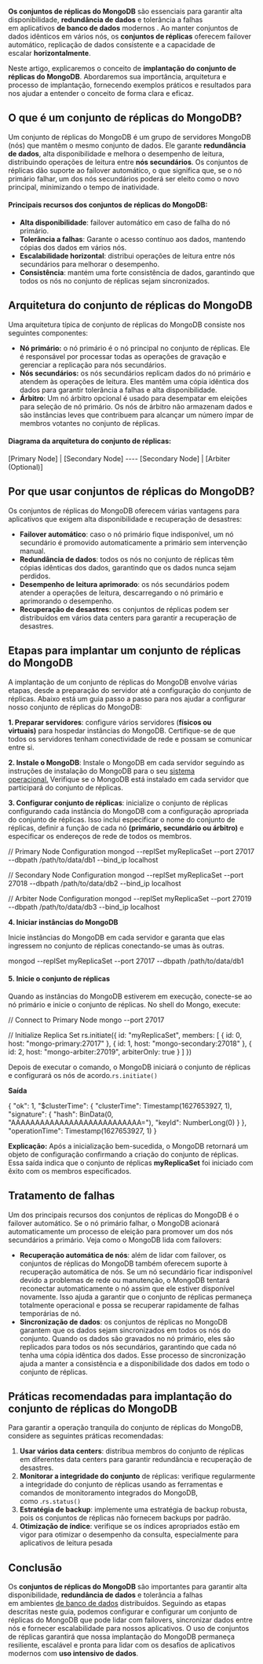 **Os conjuntos de réplicas do MongoDB** são essenciais para garantir alta disponibilidade, **redundância de dados** e tolerância a falhas em aplicativos **de banco de dados** modernos . Ao manter conjuntos de dados idênticos em vários nós, os **conjuntos de réplicas** oferecem failover automático, replicação de dados consistente e a capacidade de escalar **horizontalmente**.

Neste artigo, explicaremos o conceito de **implantação do conjunto de réplicas do MongoDB**. Abordaremos sua importância, arquitetura e processo de implantação, fornecendo exemplos práticos e resultados para nos ajudar a entender o conceito de forma clara e eficaz.

## O que é um conjunto de réplicas do MongoDB?

Um conjunto de réplicas do MongoDB é um grupo de servidores MongoDB (nós) que mantêm o mesmo conjunto de dados. Ele garante **redundância de dados**, alta disponibilidade e melhora o desempenho de leitura, distribuindo operações de leitura entre **nós secundários**. Os conjuntos de réplicas dão suporte ao failover automático, o que significa que, se o nó primário falhar, um dos nós secundários poderá ser eleito como o novo principal, minimizando o tempo de inatividade.

#### Principais recursos dos conjuntos de réplicas do MongoDB:

- **Alta disponibilidade**: failover automático em caso de falha do nó primário.
- **Tolerância a falhas**: Garante o acesso contínuo aos dados, mantendo cópias dos dados em vários nós.
- **Escalabilidade horizontal**: distribui operações de leitura entre nós secundários para melhorar o desempenho.
- **Consistência**: mantém uma forte consistência de dados, garantindo que todos os nós no conjunto de réplicas sejam sincronizados.

## Arquitetura do conjunto de réplicas do MongoDB

Uma arquitetura típica de conjunto de réplicas do MongoDB consiste nos seguintes componentes:

- **Nó primário:** o nó primário é o nó principal no conjunto de réplicas. Ele é responsável por processar todas as operações de gravação e gerenciar a replicação para nós secundários.
- **Nós secundários:** os nós secundários replicam dados do nó primário e atendem às operações de leitura. Eles mantêm uma cópia idêntica dos dados para garantir tolerância a falhas e alta disponibilidade.
- **Árbitro**: Um nó árbitro opcional é usado para desempatar em eleições para seleção de nó primário. Os nós de árbitro não armazenam dados e são instâncias leves que contribuem para alcançar um número ímpar de membros votantes no conjunto de réplicas.

#### Diagrama da arquitetura do conjunto de réplicas:

   [Primary Node]
         |
[Secondary Node] ---- [Secondary Node]
         |
    [Arbiter (Optional)]

## Por que usar conjuntos de réplicas do MongoDB?

Os conjuntos de réplicas do MongoDB oferecem várias vantagens para aplicativos que exigem alta disponibilidade e recuperação de desastres:

- **Failover automático**: caso o nó primário fique indisponível, um nó secundário é promovido automaticamente a primário sem intervenção manual.
- **Redundância de dados**: todos os nós no conjunto de réplicas têm cópias idênticas dos dados, garantindo que os dados nunca sejam perdidos.
- **Desempenho de leitura aprimorado**: os nós secundários podem atender a operações de leitura, descarregando o nó primário e aprimorando o desempenho.
- **Recuperação de desastres**: os conjuntos de réplicas podem ser distribuídos em vários data centers para garantir a recuperação de desastres.

## Etapas para implantar um conjunto de réplicas do MongoDB

A implantação de um conjunto de réplicas do MongoDB envolve várias etapas, desde a preparação do servidor até a configuração do conjunto de réplicas. Abaixo está um guia passo a passo para nos ajudar a configurar nosso conjunto de réplicas do MongoDB:

**1. Preparar servidores**: configure vários servidores (**físicos ou virtuais)** para hospedar instâncias do MongoDB. Certifique-se de que todos os servidores tenham conectividade de rede e possam se comunicar entre si.

**2. Instale o MongoDB**: Instale o MongoDB em cada servidor seguindo as instruções de instalação do MongoDB para o seu [sistema operacional.](https://www.geeksforgeeks.org/what-is-an-operating-system/) Verifique se o MongoDB está instalado em cada servidor que participará do conjunto de réplicas.

**3. Configurar conjunto de réplicas**: inicialize o conjunto de réplicas configurando cada instância do MongoDB com a configuração apropriada do conjunto de réplicas. Isso inclui especificar o nome do conjunto de réplicas, definir a função de cada nó **(primário, secundário ou árbitro)** e especificar os endereços de rede de todos os membros.

// Primary Node Configuration
mongod --replSet myReplicaSet --port 27017 --dbpath /path/to/data/db1 --bind_ip localhost

// Secondary Node Configuration
mongod --replSet myReplicaSet --port 27018 --dbpath /path/to/data/db2 --bind_ip localhost

// Arbiter Node Configuration
mongod --replSet myReplicaSet --port 27019 --dbpath /path/to/data/db3 --bind_ip localhost

**4. Iniciar instâncias do MongoDB**

Inicie instâncias do MongoDB em cada servidor e garanta que elas ingressem no conjunto de réplicas conectando-se umas às outras.

mongod --replSet myReplicaSet --port 27017 --dbpath /path/to/data/db1

#### 5. **Inicie o conjunto de réplicas**

Quando as instâncias do MongoDB estiverem em execução, conecte-se ao nó primário e inicie o conjunto de réplicas. No shell do Mongo, execute:

// Connect to Primary Node
mongo --port 27017

// Initialize Replica Set
rs.initiate({
  id: "myReplicaSet",
  members: [
    { id: 0, host: "mongo-primary:27017" },
    { id: 1, host: "mongo-secondary:27018" },
    { id: 2, host: "mongo-arbiter:27019", arbiterOnly: true }
  ]
})

Depois de executar o comando, o MongoDB iniciará o conjunto de réplicas e configurará os nós de acordo.`rs.initiate()`

**Saída**

{
  "ok": 1,
  "$clusterTime": {
    "clusterTime": Timestamp(1627653927, 1),
    "signature": {
      "hash": BinData(0, "AAAAAAAAAAAAAAAAAAAAAAAAAAA="),
      "keyId": NumberLong(0)
    }
  },
  "operationTime": Timestamp(1627653927, 1)
}

**Explicação:** Após a inicialização bem-sucedida, o MongoDB retornará um objeto de configuração confirmando a criação do conjunto de réplicas. Essa saída indica que o conjunto de réplicas **myReplicaSet** foi iniciado com êxito com os membros especificados.

## Tratamento de falhas

Um dos principais recursos dos conjuntos de réplicas do MongoDB é o failover automático. Se o nó primário falhar, o MongoDB acionará automaticamente um processo de eleição para promover um dos nós secundários a primário. Veja como o MongoDB lida com failovers:

- **Recuperação automática de nós**: além de lidar com failover, os conjuntos de réplicas do MongoDB também oferecem suporte à recuperação automática de nós. Se um nó secundário ficar indisponível devido a problemas de rede ou manutenção, o MongoDB tentará reconectar automaticamente o nó assim que ele estiver disponível novamente. Isso ajuda a garantir que o conjunto de réplicas permaneça totalmente operacional e possa se recuperar rapidamente de falhas temporárias de nó.
- **Sincronização de dados**: os conjuntos de réplicas no MongoDB garantem que os dados sejam sincronizados em todos os nós do conjunto. Quando os dados são gravados no nó primário, eles são replicados para todos os nós secundários, garantindo que cada nó tenha uma cópia idêntica dos dados. Esse processo de sincronização ajuda a manter a consistência e a disponibilidade dos dados em todo o conjunto de réplicas.

## Práticas recomendadas para implantação do conjunto de réplicas do MongoDB

Para garantir a operação tranquila do conjunto de réplicas do MongoDB, considere as seguintes práticas recomendadas:

1. **Usar vários data centers**: distribua membros do conjunto de réplicas em diferentes data centers para garantir redundância e recuperação de desastres.
2. **Monitorar a integridade do conjunto** de réplicas: verifique regularmente a integridade do conjunto de réplicas usando as ferramentas e comandos de monitoramento integrados do MongoDB, como .`rs.status()`
3. **Estratégia de backup**: implemente uma estratégia de backup robusta, pois os conjuntos de réplicas não fornecem backups por padrão.
4. **Otimização de índice**: verifique se os índices apropriados estão em vigor para otimizar o desempenho da consulta, especialmente para aplicativos de leitura pesada

## Conclusão

Os **conjuntos de réplicas do MongoDB** são importantes para garantir alta disponibilidade, **redundância de dados** e tolerância a falhas em ambientes [de banco de dados](https://www.geeksforgeeks.org/what-is-database/) distribuídos. Seguindo as etapas descritas neste guia, podemos configurar e configurar um conjunto de réplicas do MongoDB que pode lidar com failovers, sincronizar dados entre nós e fornecer escalabilidade para nossos aplicativos. O uso de conjuntos de réplicas garantirá que nossa implantação do MongoDB permaneça resiliente, escalável e pronta para lidar com os desafios de aplicativos modernos com **uso intensivo de dados**.
